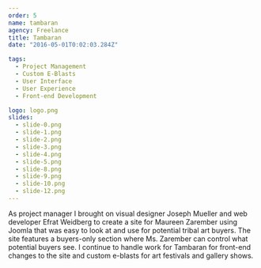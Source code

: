 ```yaml
---
order: 5
name: tambaran
agency: Freelance
title: Tambaran
date: "2016-05-01T0:02:03.284Z"

tags:
  - Project Management
  - Custom E-Blasts
  - User Interface
  - User Experience
  - Front-end Development

logo: logo.png
slides:
  - slide-0.png
  - slide-1.png
  - slide-2.png
  - slide-3.png
  - slide-4.png
  - slide-5.png
  - slide-8.png
  - slide-9.png
  - slide-10.png
  - slide-12.png
---
```

As project manager I brought on visual designer Joseph Mueller and web developer Efrat Weidberg to create a site for Maureen Zarember using Joomla that was easy to look at and use for potential tribal art buyers. The site features a buyers-only section where Ms. Zarember can control what potential buyers see. I continue to handle work for Tambaran for front-end changes to the site and custom e-blasts for art festivals and gallery shows.
